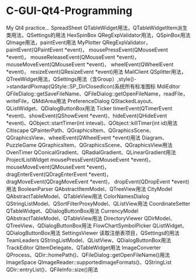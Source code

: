 # C-GUI-Qt4-Programming
My Qt4 practice...
SpreadSheet
QTableWidget用法，QTableWidgetItem派生类用法，QSettings的用法
HexSpinBox
QRegExpValidator用法，QSpinBox用法
QImage用法，paintEvent用法
MyPlotter
QRegExpValidator，
paintEvent(QPaintEvent *event)，
mousePressEvent(QMouseEvent *event)， 
mouseReleaseEvent(QMouseEvent *event)，
mouseMoveEvent(QMouseEvent *event)，
wheelEvent(QWheelEvent *event)，
resizeEvent(QResizeEvent *event)用法
MailClient
QSplitter用法，QTreeWidget用法，QSettings用法（含Group）,style()->standardPixmap(QStyle::SP_DirClosedIcon)系统所有标准图标
MdiEditor
QFileDialog::getSaveFileName、QFileDialog::getOpenFileName，readFile，writeFile，QMdiArea用法
PreferenceDialog
QStackedLayout、QListWidget、QDialogButtonBox用法
Ticker
timerEvent(QTimerEvent *event)、showEvent(QShowEvent *event)、hideEvent(QHideEvent *event)、QObject::startTimer(int inteval)、QObject::killTimer(int id)用法
Citiscape
QPainterPath、QGraphicsItem、QGraphicsScene、QGraphicsView、wheelEvent(QWheelEvent *event)用法
Diagram、PuzzleGame
QGraphicsItem、QGraphicsScene、QGraphicsView用法
OvenTimer
QConicalGradient、QRadialGradient、QLinearGradient用法
ProjectListWidget
mousePressEvent(QMouseEvent *event)，
mouseMoveEvent(QMouseEvent *event)，
dragEnterEvent(QDragEnterEvent *event)，
dragMoveEvent(QDragMoveEvent *event)，
dropEvent(QDropEvent *event)用法
BooleanParser
QAbstractItemModel、QTreeView用法
CityModel
QAbstractTableModel、QTableView用法
ColorNamesDialog
QStringListModel、QSortFilterProxyModel、QListView用法
CoordinateSetter
QTableWidget、QDialogButtonBox用法
CurrencyModel
QAbstractTableModel、QTableView用法
DirectoryViewer
QDirModel、QTreeView、QDialogButtonBox用法
FlowChartSymbolPicker
QListWidget、QDialogButtonBox用法
SettingsViewer
读取注册表项目，QSettings的用法
TeamLeaders
QStringListModel、QListView、QDialogButtonBox用法
TrackEditor
QItemDelegate、QTableWidget用法
ImageConverter
QProcess、QDir::homePath()、QFileDialog::getOpenFileName()用法
ImageSpace
QImageReader::supportedImageFormats()、QStringList QDir::entryList()、QFileInfo::size()用法
